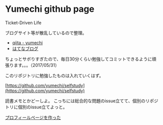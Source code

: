 # Yumechi github page

Ticket-Driven Life

ブログサイト等が散乱しているので整理。

- [qiita - yumechi](https://qiita.com/yumechi)
- [はてなブログ](https://namonakimichi.hatenablog.com/)


ちょっとサボりすぎたので、毎日30分くらい勉強してコミットできるように頑張ります。。。（2017/05/31）

このリポジトリに勉強したものは入れていくはず。

[https://github.com/yumechi/selfstudy](https://github.com/yumechi/selfstudy)

読書メモとかどーしよ。
こっちには総合的な問題のissue立てて、個別のリポジトリに個別のissue立てよっと。

[プロフィールページを作った](./prof.md)
